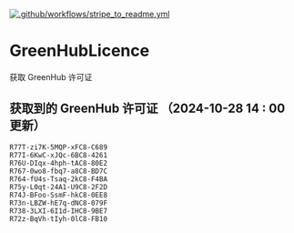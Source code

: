 [![.github/workflows/stripe_to_readme.yml](https://github.com/zjx-kimi/GreenHubLicence/actions/workflows/stripe_to_readme.yml/badge.svg)](https://github.com/zjx-kimi/GreenHubLicence/actions/workflows/stripe_to_readme.yml)
# GreenHubLicence
获取 GreenHub 许可证
## 获取到的 GreenHub 许可证 （2024-10-28 14 : 00 更新）
```
R77T-zi7K-5MQP-xFC8-C689
R77I-6KwC-xJQc-6BC8-4261
R76U-DIqx-4hph-tAC8-80E2
R767-0wo8-fbq7-a8C8-BD7C
R764-fU4s-Tsaq-2kC8-F4BA
R75y-L0qt-24A1-U9C8-2F2D
R74J-BFoo-SsmF-hkC8-0EE8
R73n-LBZW-hE7q-dNC8-079F
R738-3LXI-6I1d-IHC8-9BE7
R72z-BqVh-tIyh-0lC8-FB10
```
